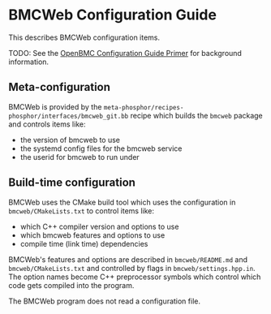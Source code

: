 # BMCWeb Configuration Guide

This describes BMCWeb configuration items.

TODO: See the [OpenBMC Configuration Guide
Primer](https://github.com/openbmc/docs/config-guide-primer.md) for
background information.

## Meta-configuration

BMCWeb is provided by the
`meta-phosphor/recipes-phosphor/interfaces/bmcweb_git.bb` recipe which
builds the `bmcweb` package and controls items like:
 - the version of bmcweb to use
 - the systemd config files for the bmcweb service
 - the userid for bmcweb to run under

## Build-time configuration

BMCWeb uses the CMake build tool which uses the configuration in
`bmcweb/CMakeLists.txt` to control items like:
 - which C++ compiler version and options to use
 - which bmcweb features and options to use
 - compile time (link time) dependencies

BMCWeb's features and options are described in `bmcweb/README.md` and
`bmcweb/CMakeLists.txt` and controlled by flags in
`bmcweb/settings.hpp.in`.  The option names become C++ preprocessor
symbols which control which code gets compiled into the program.

The BMCWeb program does not read a configuration file.
